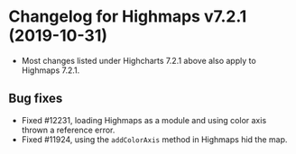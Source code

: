 # Changelog for Highmaps v7.2.1 (2019-10-31)

- Most changes listed under Highcharts 7.2.1 above also apply to Highmaps 7.2.1.

## Bug fixes
- Fixed #12231, loading Highmaps as a module and using color axis thrown a reference error.
- Fixed #11924, using the `addColorAxis` method in Highmaps hid the map.
